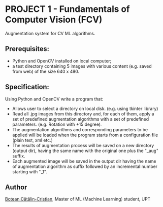 # PROJECT 1 - Fundamentals of Computer Vision (FCV)

Augmentation system for CV ML algorithms.

## Prerequisites:

- Python and OpenCV installed on local computer;
- a test directory containing 5 images with various content (e.g. saved from web) of the size 640 x 480.

## Specification:
Using Python and OpenCV write a program that:
- Allows user to select a directory on local disk. (e.g. using tkinter library)
- Read all .jpg images from this directory and, for each of them, apply a set of predefined augmentation algorithms with a set of predefined parameters. (e.g. Rotation with +15 degree).
- The augmentation algorithms and corresponding parameters to be applied will be loaded when the program starts from a configuration file (plain text, xml etc.)
- The results of augmentation process will be saved on a new directory (output dir), having the same name with the original one plus the "_aug" suffix.
- Each augmented image will be saved in the output dir having the name of augmentation algorithm as suffix followed by an incremental number starting with "_1". 


## Author
[Botean Cătălin-Cristian](https://github.com/catalinbotean/), Master of ML (Machine Learning) student, UPT